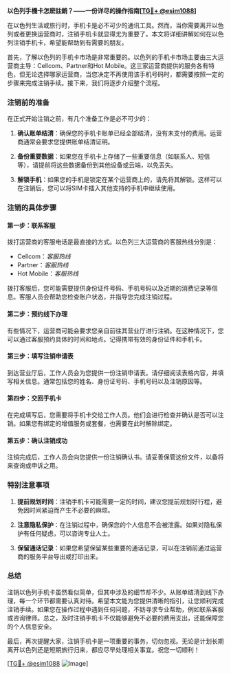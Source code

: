 **以色列手機卡怎麽註銷？——一份详尽的操作指南[[TG💪+ @esim1088](https://t.me/s/esim1088)]**

在以色列生活或旅行时，手机卡是必不可少的通讯工具。然而，当你需要离开以色列或者更换运营商时，注销手机卡就显得尤为重要了。本文将详细讲解如何在以色列注销手机卡，希望能帮助到有需要的朋友。

首先，了解以色列的手机卡市场是非常重要的。以色列的手机卡市场主要由三大运营商主导：Cellcom、Partner和Hot Mobile。这三家运营商提供的服务各有特色，但无论选择哪家运营商，当您决定不再使用该手机号码时，都需要按照一定的步骤来完成注销手续。接下来，我们将逐步介绍整个流程。

### 注销前的准备

在正式开始注销之前，有几个准备工作是必不可少的：

1. **确认账单结清**：确保您的手机卡账单已经全部结清，没有未支付的费用。运营商通常会要求您提供账单结清证明。
   
2. **备份重要数据**：如果您在手机卡上存储了一些重要信息（如联系人、短信等），请提前将这些数据备份到其他设备或云端，以免丢失。

3. **解锁手机**：如果您的手机是锁定在某个运营商上的，请先将其解锁。这样可以在注销后，您可以将SIM卡插入其他支持的手机中继续使用。

### 注销的具体步骤

#### 第一步：联系客服

拨打运营商的客服电话是最直接的方式。以色列三大运营商的客服热线分别是：
- Cellcom：*客服热线*
- Partner：*客服热线*
- Hot Mobile：*客服热线*

拨打客服后，您可能需要提供身份证件号码、手机号码以及近期的消费记录等信息。客服人员会帮助您检查账户状态，并指导您完成注销过程。

#### 第二步：预约线下办理

有些情况下，运营商可能会要求您亲自前往其营业厅进行注销。在这种情况下，您可以通过客服预约具体的时间和地点。记得携带有效的身份证件和手机卡。

#### 第三步：填写注销申请表

到达营业厅后，工作人员会为您提供一份注销申请表。请仔细阅读表格内容，并填写相关信息。通常包括您的姓名、身份证号码、手机号码以及注销原因等。

#### 第四步：交回手机卡

在完成填写后，您需要将手机卡交给工作人员。他们会进行检查并确认是否可以注销。如果您有绑定的增值服务或套餐，也需要在此时解除绑定。

#### 第五步：确认注销成功

注销完成后，工作人员会向您提供一份注销确认书。请妥善保管这份文件，以备将来查询或申诉之用。

### 特别注意事项

1. **提前规划时间**：注销手机卡可能需要一定的时间，建议您提前规划好行程，避免因时间紧迫而产生不必要的麻烦。

2. **注意隐私保护**：在注销过程中，确保您的个人信息不会被泄露。如果对隐私保护有任何疑虑，可以咨询专业人士。

3. **保留通话记录**：如果您希望保留某些重要的通话记录，可以在注销前通过运营商的服务平台导出或打印出来。

### 总结

注销以色列手机卡虽然看似简单，但其中涉及的细节却不少。从账单结清到线下办理，每一个环节都需要认真对待。希望本文能为您提供清晰的指引，让您顺利完成注销手续。如果您在操作过程中遇到任何问题，不妨寻求专业帮助，例如联系客服或咨询律师。总之，及时注销手机卡不仅能够避免不必要的费用支出，还能保障您的个人信息安全。

最后，再次提醒大家，注销手机卡是一项重要的事务，切勿忽视。无论是计划长期离开以色列还是短期旅行归来，都应尽早处理相关事宜。祝您一切顺利！

[[TG💪+ @esim1088](https://t.me/s/esim1088) ![Image](https://i.postimg.cc/4NQfJmqS/Snipaste-2025-05-13-00-14-12.png)]